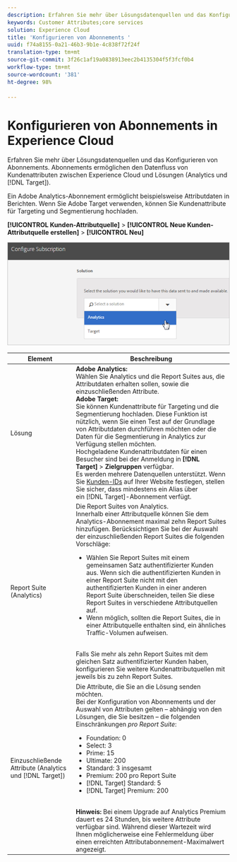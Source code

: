```yaml
---
description: Erfahren Sie mehr über Lösungsdatenquellen und das Konfigurieren von Abonnements. Abonnements ermöglichen den Datenfluss von Kundenattributen zwischen Experience Cloud und Lösungen (Analytics und Target).
keywords: Customer Attributes;core services
solution: Experience Cloud
title: 'Konfigurieren von Abonnements '
uuid: f74a8155-0a21-46b3-9b1e-4c838f72f24f
translation-type: tm+mt
source-git-commit: 3f26c1af19a0838913eec2b4135304f5f3fcf0b4
workflow-type: tm+mt
source-wordcount: '381'
ht-degree: 98%

---
```



# Konfigurieren von Abonnements in Experience Cloud

Erfahren Sie mehr über Lösungsdatenquellen und das Konfigurieren von Abonnements. Abonnements ermöglichen den Datenfluss von Kundenattributen zwischen Experience Cloud und Lösungen (Analytics und [!DNL Target]).

Ein Adobe Analytics-Abonnement ermöglicht beispielsweise Attributdaten in Berichten. Wenn Sie Adobe Target verwenden, können Sie Kundenattribute für Targeting und Segmentierung hochladen.

**[!UICONTROL Kunden-Attributquelle]** > **[!UICONTROL Neue Kunden-Attributquelle erstellen]** > **[!UICONTROL Neu]**

![](assets/configure_subscription_page.png)

| Element | Beschreibung |
|--- |--- |
| Lösung | **Adobe Analytics:**<br> Wählen Sie Analytics und die Report Suites aus, die Attributdaten erhalten sollen, sowie die einzuschließenden Attribute.<br>**Adobe Target:**<br> Sie können Kundenattribute für Targeting und die Segmentierung hochladen. Diese Funktion ist nützlich, wenn Sie einen Test auf der Grundlage von Attributdaten durchführen möchten oder die Daten für die Segmentierung in Analytics zur Verfügung stellen möchten.<br>Hochgeladene Kundenattributdaten für einen Besucher sind bei der Anmeldung in **[!DNL Target]** > **Zielgruppen** verfügbar.<br>Es werden mehrere Datenquellen unterstützt. Wenn Sie [Kunden-IDs](../core-services/core-services.md) auf Ihrer Website festlegen, stellen Sie sicher, dass mindestens ein Alias über ein [!DNL Target]-Abonnement verfügt. |
| Report Suite (Analytics) | Die Report Suites von Analytics.<br>Innerhalb einer Attributquelle können Sie dem Analytics-Abonnement maximal zehn Report Suites hinzufügen. Berücksichtigen Sie bei der Auswahl der einzuschließenden Report Suites die folgenden Vorschläge:<ul><li>Wählen Sie Report Suites mit einem gemeinsamen Satz authentifizierter Kunden aus. Wenn sich die authentifizierten Kunden in einer Report Suite nicht mit den authentifizierten Kunden in einer anderen Report Suite überschneiden, teilen Sie diese Report Suites in verschiedene Attributquellen auf.</li><li>Wenn möglich, sollten die Report Suites, die in einer Attributquelle enthalten sind, ein ähnliches Traffic-Volumen aufweisen.</li></ul><br>Falls Sie mehr als zehn Report Suites mit dem gleichen Satz authentifizierter Kunden haben, konfigurieren Sie weitere Kundenattributquellen mit jeweils bis zu zehn Report Suites. |
| Einzuschließende Attribute (Analytics und [!DNL Target]) | Die Attribute, die Sie an die Lösung senden möchten. <br>Bei der Konfiguration von Abonnements und der Auswahl von Attributen gelten – abhängig von den Lösungen, die Sie besitzen – die folgenden Einschränkungen _pro Report Suite_:<ul><li>Foundation: 0</li><li>Select: 3</li><li>Prime: 15</li><li>Ultimate: 200</li><li>Standard: 3 insgesamt</li><li>Premium: 200 pro Report Suite</li><li>[!DNL Target] Standard: 5</li><li>[!DNL Target] Premium: 200</li></ul><br>**Hinweis:** Bei einem Upgrade auf Analytics Premium dauert es 24 Stunden, bis weitere Attribute verfügbar sind. Während dieser Wartezeit wird Ihnen möglicherweise eine Fehlermeldung über einen erreichten Attributabonnement-Maximalwert angezeigt. |
